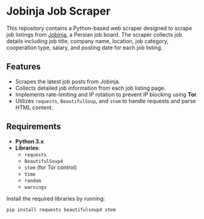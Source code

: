 # Jobinja Job Scraper

This repository contains a Python-based web scraper designed to scrape job listings from [Jobinja](https://jobinja.ir), a Persian job board. The scraper collects job details including job title, company name, location, job category, cooperation type, salary, and posting date for each job listing.

## Features
- Scrapes the latest job posts from Jobinja.
- Collects detailed job information from each job listing page.
- Implements rate-limiting and IP rotation to prevent IP blocking using **Tor**.
- Utilizes `requests`, `BeautifulSoup`, and `stem` to handle requests and parse HTML content.

## Requirements

- **Python 3.x**
- **Libraries**:
  - `requests`
  - `BeautifulSoup4`
  - `stem` (for Tor control)
  - `time`
  - `random`
  - `warnings`

Install the required libraries by running:

```bash
pip install requests beautifulsoup4 stem

